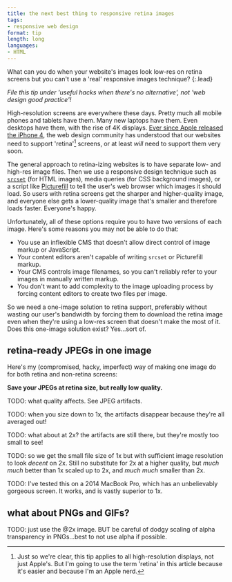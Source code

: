 ```yaml
---
title: the next best thing to responsive retina images
tags:
- responsive web design
format: tip
length: long
languages:
- HTML
---
```


What can you do when your website's images look low-res on retina screens but you can't use a 'real' responsive images technique?
{:.lead}

*File this tip under 'useful hacks when there's no alternative', not 'web design good practice'!*

<!--more-->

High-resolution screens are everywhere these days. Pretty much all mobile phones and tablets have them. Many new laptops have them. Even desktops have them, with the rise of 4K displays. [Ever since Apple released the iPhone 4](http://www.smashingmagazine.com/2010/11/17/designing-for-iphone-4-retina-display-techniques-and-workflow/ "Smashing Magazine article on designing for iPhone 4"), the web design community has understood that our websites need to support 'retina'[^1] screens, or at least *will* need to support them very soon.

The general approach to retina-izing websites is to have separate low- and high-res image files. Then we use a responsive design technique such as [`srcset`](https://css-tricks.com/responsive-images-youre-just-changing-resolutions-use-srcset/ "CSS Tricks page on using srcset for resolution changes") (for HTML images), media queries (for CSS background images), or a script like [Picturefill](http://scottjehl.github.io/picturefill/) to tell the user's web browser which images it should load. So users with retina screens get the sharper and higher-quality image, and everyone else gets a lower-quality image that's smaller and therefore loads faster. Everyone's happy.

Unfortunately, all of these options require you to have two versions of each image. Here's some reasons you may not be able to do that:

- You use an inflexible CMS that doesn't allow direct control of image markup or JavaScript.
- Your content editors aren't capable of writing `srcset` or Picturefill markup.
- Your CMS controls image filenames, so you can't reliably refer to your images in manually written markup.
- You don't want to add complexity to the image uploading process by forcing content editors to create two files per image.

So we need a one-image solution to retina support, preferably without wasting our user's bandwidth by forcing them to download the retina image even when they're using a low-res screen that doesn't make the most of it. Does this one-image solution exist? Yes...sort of.

## retina-ready JPEGs in one image

Here's my (compromised, hacky, imperfect) way of making one image do for both retina and non-retina screens:

**Save your JPEGs at retina size, but really low quality.**

TODO: what quality affects. See JPEG artifacts.

TODO: when you size down to 1x, the artifacts disappear because they're all averaged out!

TODO: what about at 2x? the artifacts are still there, but they're mostly too small to see!

TODO: so we get the small file size of 1x but with sufficient image resolution to look *decent* on 2x. Still no substitute for 2x at a higher quality, but *much much* better than 1x scaled up to 2x, and *much much* smaller than 2x.

TODO: I've tested this on a 2014 MacBook Pro, which has an unbelievably gorgeous screen. It works, and is vastly superior to 1x. 

## what about PNGs and GIFs?

TODO: just use the @2x image. BUT be careful of dodgy scaling of alpha transparency in PNGs...best to not use alpha if possible.

[^1]: Just so we're clear, this tip applies to all high-resolution displays, not just Apple's. But I'm going to use the term 'retina' in this article because it's easier and because I'm an Apple nerd.
